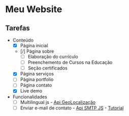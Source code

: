 # Meu Website

## Tarefas

- Conteúdo
  - [x] Página inicial
  - [/] Página sobre
    - [ ] Elaboração do currículo
    - [ ] Preenchemento de Cursos na Educação
    - [ ] Seção certificados
  - [x] Página serviços
  - [ ] Página portfolio
  - [ ] Página contato
  - [x] Live demo
- Funcionalidades
  - [ ] Multilingual js - [Api GeoLocalização](https://ip-api.com/docs/api:json)
  - [ ] Enviar e-mail de contato - [Api SMTP JS](https://www.smtpjs.com/) - [Tutorial](https://pepipost.com/tutorials/how-to-send-emails-with-javascript/)
